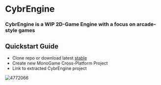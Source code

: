 
# CybrEngine
### CybrEngine is a WIP 2D-Game Engine with a focus on arcade-style games

## Quickstart Guide

 - Clone repo or download latest [stable](https://github.com/CybrNight/CybrEngine/releases)
 - Create new MonoGame Cross-Platform Project
 - Link to extracted CybrEngine project

![4772066](https://github.com/CybrNight/CybrEngine/assets/14323993/5102438e-352e-4028-9263-8eb648098d11)

